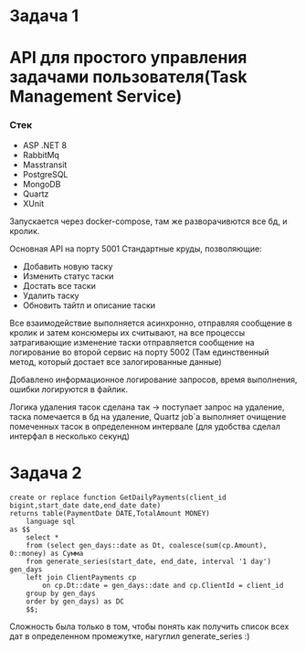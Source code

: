 # Задача 1
# API для простого управления задачами пользователя(Task Management Service)

### Стек
* ASP .NET 8
* RabbitMq
* Masstransit
* PostgreSQL
* MongoDB
* Quartz
* XUnit

Запускается через docker-compose, там же разворачивются все бд, и кролик.

Основная API на порту 5001
Стандартные круды, позволяющие:
- Добавить новую таску
- Изменить статус таски
- Достать все таски
- Удалить таску
- Обновить тайтл и описание таски

Все взаимодействие выполняется асинхронно, отправляя сообщение в кролик и затем консюмеры их считывают, на все процессы затрагивающие изменение таски отправляется сообщение на логирование во второй сервис на порту 5002 (Там единственный метод, который достает все залогированные данные)

Добавлено информационное логирование запросов, время выполнения, ошибки логируются в файлик.

Логика удаления тасок сделана так -> поступает запрос на удаление, таска помечается в бд на удаление, Quartz job`а выполняет очищение помеченных тасок в определенном интервале (для удобства сделал интерфал в несколько секунд)

# Задача 2
```
create or replace function GetDailyPayments(client_id bigint,start_date date,end_date date)
returns table(PaymentDate DATE,TotalAmount MONEY)
    language sql
as $$
    select *
    from (select gen_days::date as Dt, coalesce(sum(cp.Amount), 0::money) as Сумма
    from generate_series(start_date, end_date, interval '1 day') gen_days
    left join ClientPayments cp
        on cp.Dt::date = gen_days::date and cp.ClientId = client_id
    group by gen_days
    order by gen_days) as DС
    $$;
```
Сложность была только в том, чтобы понять как получить список всех дат в определенном промежутке, нагуглил generate_series :)
